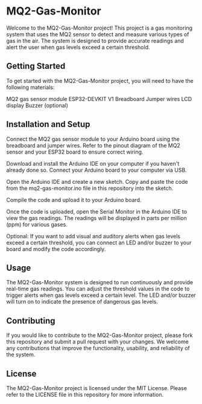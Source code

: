 ﻿# MQ2-Gas-Monitor

Welcome to the MQ2-Gas-Monitor project! This project is a gas monitoring system that uses the MQ2 sensor to detect and measure various types of gas in the air. The system is designed to provide accurate readings and alert the user when gas levels exceed a certain threshold.

## Getting Started

To get started with the MQ2-Gas-Monitor project, you will need to have the following materials:

MQ2 gas sensor module
ESP32-DEVKIT V1
Breadboard
Jumper wires
LCD display
Buzzer (optional)

## Installation and Setup

Connect the MQ2 gas sensor module to your Arduino board using the breadboard and jumper wires. Refer to the pinout diagram of the MQ2 sensor and your ESP32 board to ensure correct wiring.

Download and install the Arduino IDE on your computer if you haven't already done so. Connect your Arduino board to your computer via USB.

Open the Arduino IDE and create a new sketch. Copy and paste the code from the mq2-gas-monitor.ino file in this repository into the sketch.

Compile the code and upload it to your Arduino board.

Once the code is uploaded, open the Serial Monitor in the Arduino IDE to view the gas readings. The readings will be displayed in parts per million (ppm) for various gases.

Optional: If you want to add visual and auditory alerts when gas levels exceed a certain threshold, you can connect an LED and/or buzzer to your board and modify the code accordingly.

## Usage

The MQ2-Gas-Monitor system is designed to run continuously and provide real-time gas readings. You can adjust the threshold values in the code to trigger alerts when gas levels exceed a certain level. The LED and/or buzzer will turn on to indicate the presence of dangerous gas levels.

## Contributing

If you would like to contribute to the MQ2-Gas-Monitor project, please fork this repository and submit a pull request with your changes. We welcome any contributions that improve the functionality, usability, and reliability of the system.

## License

The MQ2-Gas-Monitor project is licensed under the MIT License. Please refer to the LICENSE file in this repository for more information.
